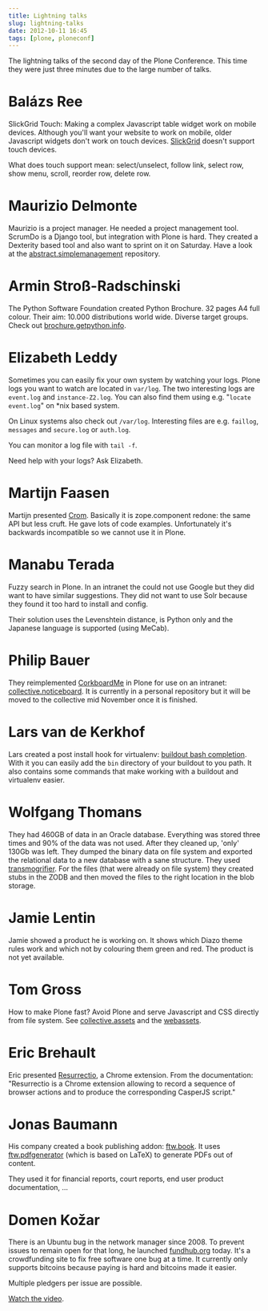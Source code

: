 ```yaml
---
title: Lightning talks
slug: lightning-talks
date: 2012-10-11 16:45
tags: [plone, ploneconf]
---
```


The lightning talks of the second day of the Plone Conference. This
time they were just three minutes due to the large number of talks.


# Balázs Ree

SlickGrid Touch: Making a complex Javascript table widget work on
mobile devices. Although you'll want your website to work on mobile,
older Javascript widgets don't work on touch
devices. [SlickGrid](http://github.com/mleibman/SlickGrid) doesn't
support touch devices.

What does touch support mean: select/unselect, follow link, select
row, show menu, scroll, reorder row, delete row.


# Maurizio Delmonte

Maurizio is a project manager. He needed a project management
tool. ScrumDo is a Django tool, but integration with Plone is hard.
They created a Dexterity based tool and also want to sprint on it on
Saturday. Have a look at the
[abstract.simplemanagement](https://github.com/abstract-open-solutions/abstract.simplemanagement)
repository.


# Armin Stroß-Radschinski

The Python Software Foundation created Python Brochure. 32 pages A4
full colour. Their aim: 10.000 distributions world wide. Diverse target
groups. Check out
[brochure.getpython.info](http://brochure.getpython.info/).


# Elizabeth Leddy

Sometimes you can easily fix your own system by watching your
logs. Plone logs you want to watch are located in `var/log`. The two
interesting logs are `event.log` and `instance-Z2.log`. You can also
find them using e.g. "`locate event.log`" on *nix based system.

On Linux systems also check out `/var/log`. Interesting files are
e.g. `faillog`, `messages` and `secure.log` or `auth.log`.

You can monitor a log file with `tail -f`.

Need help with your logs? Ask Elizabeth.


# Martijn Faasen

Martijn presented [Crom](https://github.com/faassen/crom). Basically
it is zope.component redone: the same API but less cruft. He gave lots
of code examples. Unfortunately it's backwards incompatible so we
cannot use it in Plone.


# Manabu Terada

Fuzzy search in Plone. In an intranet the could not use Google but
they did want to have similar suggestions. They did not want to use
Solr because they found it too hard to install and config.

Their solution uses the Levenshtein distance, is Python only and the
Japanese language is supported (using MeCab).


# Philip Bauer

They reimplemented [CorkboardMe](http://corkboard.me/) in Plone for
use on an intranet:
[collective.noticeboard](https://github.com/starzel/collective.noticeboard).
It is currently in a personal repository but it will be moved to the
collective mid November once it is finished.


# Lars van de Kerkhof

Lars created a post install hook for virtualenv:
[buildout bash completion](https://github.com/specialunderwear/buildout-bash-completion). With
it you can easily add the `bin` directory of your buildout to you
path. It also contains some commands that make working with a buildout
and virtualenv easier.


# Wolfgang Thomans

They had 460GB of data in an Oracle database. Everything was stored
three times and 90% of the data was not used. After they cleaned up,
'only' 130Gb was left. They dumped the binary data on file system and
exported the relational data to a new database with a sane
structure. They used
[transmogrifier](http://pypi.python.org/pypi/collective.transmogrifier/). For
the files (that were already on file system) they created stubs in the
ZODB and then moved the files to the right location in the blob
storage.


# Jamie Lentin

Jamie showed a product he is working on. It shows which Diazo theme
rules work and which not by colouring them green and red. The product
is not yet available.


# Tom Gross

How to make Plone fast? Avoid Plone and serve Javascript and CSS
directly from file system. See
[collective.assets](https://github.com/tomgross/collective.assets) and
the
[webassets](http://webassets.readthedocs.org/en/latest/index.html).


# Eric Brehault

Eric presented
[Resurrectio](https://github.com/ebrehault/resurrectio), a Chrome
extension. From the documentation: "Resurrectio is a Chrome extension
allowing to record a sequence of browser actions and to produce the
corresponding CasperJS script."


# Jonas Baumann

His company created a book publishing addon:
[ftw.book](https://github.com/4teamwork/ftw.book). It uses
[ftw.pdfgenerator](https://github.com/4teamwork/ftw.pdfgenerator)
(which is based on LaTeX) to generate PDFs out of content.

They used it for financial reports, court reports, end user product
documentation, ...


# Domen Kožar

There is an Ubuntu bug in the network manager since 2008. To prevent
issues to remain open for that long, he launched
[fundhub.org](https://fundhub.org/) today. It's a crowdfunding site to
fix free software one bug at a time. It currently only supports
bitcoins because paying is hard and bitcoins made it easier.

Multiple pledgers per issue are possible.

[Watch the video](http://www.youtube.com/watch?v=8JkmimHP8yw).
